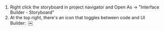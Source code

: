 

1. Right click the storyboard in project navigator and Open As -> "Interface Builder - Storyboard"
2. At the top right, there's an icon that toggles between code and UI Builder: 
￼


